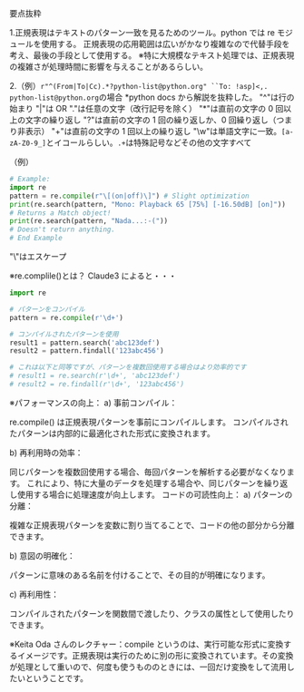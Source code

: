 要点抜粋

1.正規表現はテキストのパターン一致を見るためのツール。python では re モジュールを使用する。
正規表現の応用範囲は広いがかなり複雑なので代替手段を考え、最後の手段として使用する。
※特に大規模なテキスト処理では、正規表現の複雑さが処理時間に影響を与えることがあるらしい。

2.（例）` r"^(From|To|Cc).*?python-list@python.org" ``To: !asp]<,. python-list@python.org `の場合
\*python docs から解説を抜粋した。
"^"は行の始まり
"|"は OR
"."は任意の文字（改行記号を除く）
"\*"は直前の文字の 0 回以上の文字の繰り返し
"?"は直前の文字の 1 回の繰り返しか、0 回繰り返し（つまり非表示）
"+"は直前の文字の 1 回以上の繰り返し
"\w"は単語文字に一致。`[a-zA-Z0-9_]`とイコールらしい。`.+`は特殊記号などその他の文字すべて

（例）

```python
# Example:
import re
pattern = re.compile(r"\[(on|off)\]") # Slight optimization
print(re.search(pattern, "Mono: Playback 65 [75%] [-16.50dB] [on]"))
# Returns a Match object!
print(re.search(pattern, "Nada...:-("))
# Doesn't return anything.
# End Example
```

"\\"はエスケープ

※re.complile()とは？
Claude3 によると・・・

```python
import re

# パターンをコンパイル
pattern = re.compile(r'\d+')

# コンパイルされたパターンを使用
result1 = pattern.search('abc123def')
result2 = pattern.findall('123abc456')

# これは以下と同等ですが、パターンを複数回使用する場合はより効率的です
# result1 = re.search(r'\d+', 'abc123def')
# result2 = re.findall(r'\d+', '123abc456')
```

※パフォーマンスの向上：
a) 事前コンパイル：

re.compile() は正規表現パターンを事前にコンパイルします。
コンパイルされたパターンは内部的に最適化された形式に変換されます。

b) 再利用時の効率：

同じパターンを複数回使用する場合、毎回パターンを解析する必要がなくなります。
これにより、特に大量のデータを処理する場合や、同じパターンを繰り返し使用する場合に処理速度が向上します。
コードの可読性向上：
a) パターンの分離：

複雑な正規表現パターンを変数に割り当てることで、コードの他の部分から分離できます。

b) 意図の明確化：

パターンに意味のある名前を付けることで、その目的が明確になります。

c) 再利用性：

コンパイルされたパターンを関数間で渡したり、クラスの属性として使用したりできます。

※Keita Oda さんのレクチャー：compile というのは、実行可能な形式に変換するイメージです。正規表現は実行のために別の形に変換されています。その変換が処理として重いので、何度も使うもののときには、一回だけ変換をして流用したいということです。
